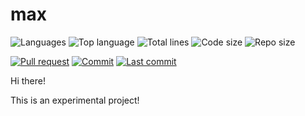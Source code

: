 # max

![Languages](https://img.shields.io/github/languages/count/adrigarry/max)
![Top language](https://img.shields.io/github/languages/top/adrigarry/max)
![Total lines](https://img.shields.io/tokei/lines/github/adrigarry/max)
![Code size](https://img.shields.io/github/languages/code-size/adrigarry/max)
![Repo size](https://img.shields.io/github/repo-size/adrigarry/max)

[![Pull request](https://img.shields.io/github/issues-pr/adrigarry/max)](https://github.com/AdriGarry/max/pulls)
[![Commit](https://img.shields.io/github/commit-activity/w/adrigarry/max)](https://github.com/AdriGarry/max/commits/master)
[![Last commit](https://img.shields.io/github/last-commit/adrigarry/max)](https://github.com/AdriGarry/max/commits/master)

Hi there!

This is an experimental project!
